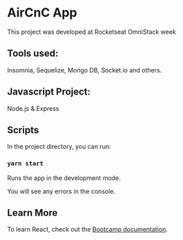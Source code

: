 # AirCnC App

This project was developed at Rocketseat OmniStack week

## Tools used:
  
 Insomnia, Sequelize, Mongo DB, Socket.io and others.

 ## Javascript Project:
 
 Node.js & Express

## Scripts

In the project directory, you can run:

### `yarn start`

Runs the app in the development mode.<br />

You will see any errors in the console.

## Learn More

To learn React, check out the [Bootcamp documentation](https://rocketseat.com.br).

